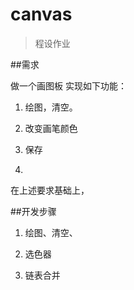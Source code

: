 # canvas
>程设作业

##需求

做一个画图板
实现如下功能：

1. 绘图，清空。

2. 改变画笔颜色

3. 保存

4. 
 
在上述要求基础上，

##开发步骤

1. 绘图、清空、 


2. 选色器

3. 链表合并